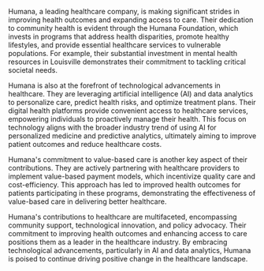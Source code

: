Humana, a leading healthcare company, is making significant strides in improving health outcomes and expanding access to care. Their dedication to community health is evident through the Humana Foundation, which invests in programs that address health disparities, promote healthy lifestyles, and provide essential healthcare services to vulnerable populations. For example, their substantial investment in mental health resources in Louisville demonstrates their commitment to tackling critical societal needs. 

Humana is also at the forefront of technological advancements in healthcare. They are leveraging artificial intelligence (AI) and data analytics to personalize care, predict health risks, and optimize treatment plans. Their digital health platforms provide convenient access to healthcare services, empowering individuals to proactively manage their health. This focus on technology aligns with the broader industry trend of using AI for personalized medicine and predictive analytics, ultimately aiming to improve patient outcomes and reduce healthcare costs.

Humana's commitment to value-based care is another key aspect of their contributions. They are actively partnering with healthcare providers to implement value-based payment models, which incentivize quality care and cost-efficiency. This approach has led to improved health outcomes for patients participating in these programs, demonstrating the effectiveness of value-based care in delivering better healthcare.

Humana's contributions to healthcare are multifaceted, encompassing community support, technological innovation, and policy advocacy. Their commitment to improving health outcomes and enhancing access to care positions them as a leader in the healthcare industry. By embracing technological advancements, particularly in AI and data analytics, Humana is poised to continue driving positive change in the healthcare landscape.